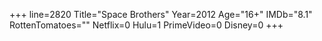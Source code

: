 +++
line=2820
Title="Space Brothers"
Year=2012
Age="16+"
IMDb="8.1"
RottenTomatoes=""
Netflix=0
Hulu=1
PrimeVideo=0
Disney=0
+++

